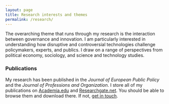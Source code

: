 ```yaml
---
layout: page
title: Research interests and themes
permalink: /research/
---
```


The overarching theme that runs through my research is the interaction between governance and innovation. I am particularly interested in understanding how disruptive and controversial technologies challenge policymakers, experts, and publics. I draw on a range of perspectives from political economy, sociology, and science and technology studies.

### Publications

My research has been published in the *Journal of European Public Policy* and the *Journal of Professions and Organization*. I store all of my publications on [Academia.edu](https://lu.academia.edu/JacobHasselbalch) and [Researchgate.net](https://www.researchgate.net/profile/Jacob_Hasselbalch). You should be able to browse them and download there. If not, [get in touch](/about).
